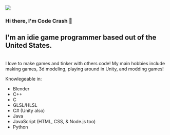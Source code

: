 <p align="left">
<img src="https://img.shields.io/badge/Build-Different%20-green">
</p>

### Hi there, I'm Code Crash 👋

## I'm an idie game programmer based out of the United States.

<br />
 I love to make games and tinker with others code! My main hobbies include making games, 3d modeling, playing around in Unity, and modding games!
 
 Knowlegeable in:
 * Blender
 * C++
 * C
 * GLSL/HLSL
 * C# (Unity also)
 * Java
 * JavaScript (HTML, CSS, & Node.js too)
 * Python
